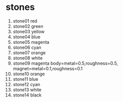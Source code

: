 # stones

1. stone01 red
1. stone02 green
1. stone03 yellow
1. stone04 blue
1. stone05 magenta
1. stone06 cyan
1. stone07 orange
1. stone08 white
1. stone09 magenta body=metal=0.5,roughness=0.5, magnet=metal=0.1,roughness=0.1
1. stone10 orange
1. stone11 blue
1. stone12 cyan
1. stone13 white
1. stone14 black
